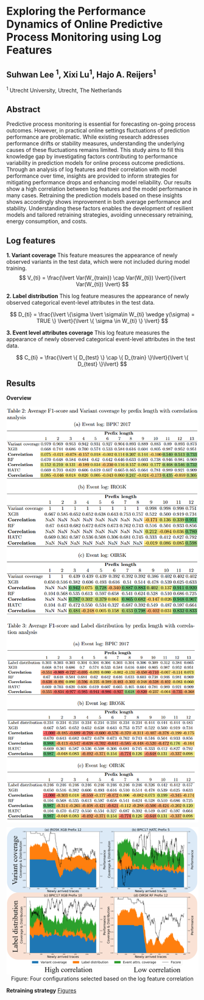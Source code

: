 # Exploring the Performance Dynamics of Online Predictive Process Monitoring using Log Features
## Suhwan Lee <sup>1</sup>, Xixi Lu<sup>1</sup>, Hajo A. Reijers<sup>1</sup>

<sup>1</sup> Utrecht University, Utrecht, The Netherlands

## Abstract
Predictive process monitoring is essential for forecasting on-going process outcomes. However, in practical online settings fluctuations of prediction performance are problematic. While existing research addresses performance drifts or stability measures, understanding the underlying causes of these fluctuations remains limited. This study aims to fill this knowledge gap by investigating factors contributing to performance variability in prediction models for online process outcome predictions. Through an analysis of log features and their correlation with model performance over time, insights are provided to inform strategies for mitigating performance drops and enhancing model reliability. Our results show a high correlation between log features and the model performance in many cases. Retraining the prediction models based on these insights shows accordingly shows improvement in both average performance and stability. Understanding these factors enables the development of resilient models and tailored retraining strategies, avoiding unnecessary retraining, energy consumption, and costs.


## Log features
__1. Variant coverage__
This feature measures the appearance of newly observed variants in the test data, which were not included during model training. 
$$
V_{ti} = \frac{\lvert Var(W_{train}) \cap Var(W_{ti}) \lvert}{\lvert Var(W_{ti}) \lvert}
$$

__2. Label distribution__
This log feature measures the appearance of newly observed categorical event-level attributes in the test data.

$$
D_{ti} = \frac{\lvert \{\sigma \lvert \sigma\in W_{ti} \wedge y(\sigma) = TRUE \} \lvert}{\lvert \{ \sigma \in W_{ti} \} \lvert}
$$


__3. Event level attributes coverage__
This log feature measures the appearance of newly observed categorical event-level attributes in the test data.

$$  
C_{ti} = \frac{\lvert \{ D_{test} \} \cap \{ D_{train} \}\lvert}{\lvert \{ D_{test} \}\lvert}
$$

## Results
__Overview__
<p align="center">
    <img src="./readme_img/result_table2.png" style="margin: 0px 0px 10px 0px">
    <img src="./readme_img/result_table3.png"  style="margin: 0px 0px 10px 0px">
    <img src="./readme_img/result_correlation.png">
    Figure: Four configurations selected based on the log feature correlation
</p>



__Retraining strategy__
[Figures](./train_once_vs_retraining.md "Comparing performance from train once vs retraining")